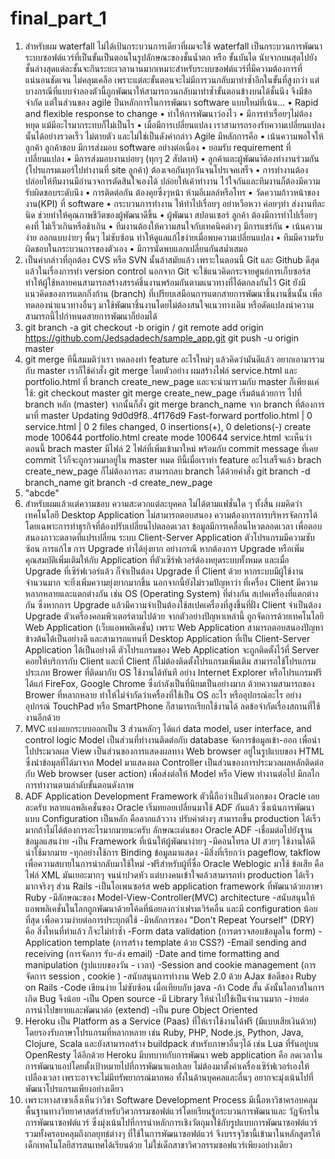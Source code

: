 # final_part_1
1. สำหรับผม waterfall ไม่ได้เป้นกระบวนการเดียวที่ผมจะใช้  waterfall เป็นกระบวนการพัฒนาระบบซอฟต์แวร์ที่เป็นขั้นเป็นตอนในรูปลักษณะของชั้นน้ำตก
หรือ ขั้นบันได นับจากบนสุดไปยังชั้นล่างสุดแต่ละชั้นจะกินระยะเวลานานมากเหมาะสำหรับระบบซอฟต์แวร์ที่มีความต้องการที่แน่นอนชัดเจน ไม่คลุมเคลือ 
เพราะแต่ละขั้นตอนจะไม่มีการวนกลับมาทำซ้ำอีกในขั้นที่สูงกว่า แต่บางกรณีที่แบบจำลองตัวนี้ถูกพัฒนาให้สามารถวนกลับมาทำซ้ำขั้นตอนข้างบนได้ชั้นนึง จึงมีข้อจำกัด
แต่ในส่วนของ agile ป็นหลักการในการพัฒนา software แบบใหม่ที่เน้น...
•	Rapid and flexible response to change
•	ทำให้การพัฒนาว่องไว
•	มีการทำเรื่อยๆไม่ต้องหยุด แม้มีอะไรมากระทบก็ไม่เป็นไร
•	เมื่อมีการเปลี่ยนแปลง เราสามารถรองรับความเปลี่ยนแปลงนั้นได้อย่างรวดเร็ว ไม่ตายตัว
และไม่ใช่เป็นดังคำกล่าว  Agile มีหลักการคือ
•	เน้นความพอใจให้ลูกค้า ลูกค้าชอบ มีการส่งมอบ software อย่างต่อเนื่อง
•	ยอมรับ requirement ที่เปลี่ยนแปลง
•	มีการส่งมอบงานบ่อยๆ (ทุกๆ 2 สัปดาห์)
•	ลูกค้าและผู้พัฒนา้ต้องทำงานร่วมกัน (โปรแกรมเมอร์ไปทำงานที่ site ลูกค้า) ต้องเจอกันทุกวันจนโปรเจคเสร็จ
•	การทำงานต้องปล่อยให้ทีมงานมีอำนวจการตัดสินใจเองได้ ปล่อยให้เค้าทำงาน ไว้ใจกันและทีมงานก็ต้องมีความรับผิดชอบระดับนึง
•	การติดต่อกัน ต้องคุยซึ่งๆหน้า ห้ามอีเมลล์หรือโทร
•	วัดความก้าวหน้าของงาน(KPI) ที่ software
•	กระบวนการทำงาน ให้ทำไปเรื่อยๆ อย่าหวือหวา ค่อยๆทำ ส่งงานทีละนิด ช่วยทำให้คุณภาพชีวิตของผู้พัฒนาดีขึ้น
•	ผู้พัฒนา สปอนเซอร์ ลูกค้า ต้องมีการทำไปเรื่อยๆ คงที่ ไม่เร็วเกินหรือช้าเกิน
•	ทีมงานต้องให้ความสนใจกับเทคนิคต่างๆ มีการแชร์กัน
•	เน้นความง่าย ออกแบบง่ายๆ พื้นๆ ไม่ซับซ้อน ทำให้ดูแลแก้ไขง่ายเมื่อพบความเปลี่ยนแปลง
•	ทีมมีความรับผิดชอบในกระบวนการของตัวเอง
•	มีการนัดพบแลกเปลี่ยนกันสม่ำเสมอ
2. เป็นคำกล่าวที่ถุกต้อง CVS หรือ SVN นั้นล้าสมัยแล้ว เพราะในตอนนี้ Git และ Github ดีสุดแล้วในเรื่องการทำ version control
นอกจาก Git จะใช้แนวคิดกระจายศูนย์การเก็บซอร์ส ทำให้ผู้ใช้หลายคนสามารถสร้างสรรค์ชิ้นงานพร้อมกันตามแนวทางที่ได้ตกลงกันไว้ 
Git ยังมีแนวคิดของการแตกกิ่งก้าน (branch) ที่เปรียบเสมือนการแตกสายการพัฒนาชิ้นงานชิ้นนั้น เพื่อทดลองนำแนวทางอื่นๆ มาใช้พัฒนาชิ้นงานโดยไม่ต้องสนใจแนวทางเดิม 
หรือดัดแปลงนำความสามารถนี้ไปกำหนดสายการพัฒนาก็ย่อมได้
3. git branch -a 
   git checkout -b <feature> origin / <feature>
   git remote add origin https://github.com/Jedsadadech/sample_app.git
   git push -u origin master
4. git merge
ทีนี้สมมติว่าเรา ทดลองทำ feature อะไรใหม่ๆ แล้วคิดว่ามันดีแล้ว อยากเอามารวมกับ master เราก็ใช้คำสั่ง git merge 
โดยตัวอย่าง ผมสร้างไฟล์ service.html และ portfolio.html ที่ branch create_new_page และจะนำมารวมกับ master ก็เพียงแค่ใช้:
git checkout master
git merge create_new_page
เริ่มต้นด้วยการ ไปที่ branch หลัก (master)
จากนั้นก็สั่ง git merge branch_name จาก branch ที่ต้องการ มาที่ master
Updating 9d0d9f8..4f176d9
Fast-forward
 portfolio.html | 0
 service.html   | 0
 2 files changed, 0 insertions(+), 0 deletions(-)
 create mode 100644 portfolio.html
 create mode 100644 service.html
 จะเห็นว่าตอนนี้ brach master มีไฟล์ 2 ไฟล์ที่เพิ่มเข้ามาใหม่ พร้อมกับ commit message ที่เคย commit ไว้ก็จะถูกรวมมาอยู่ใน master หมด 
 ทีนี้เมื่อเราทำ feature อะไรเสร็จแล้ว brach create_new_page ก็ไม่ต้องการละ สามารถลบ branch ได้ด้วยคำสั่ง
 git branch -d branch_name
 git branch -d create_new_page
5. "abcde"
6. สำหรับผมแล้วแต่ความชอบ ความสะดวกแต่ละบุคคล ไม่ได้ตามแฟชั่นใด ๆ ทั้งสิ้น ผมคิดว่า เทคโนโลยี Desktop Application ไม่สามารถตอบสนอง
ความต้องการการบริหารจัดการได้ โดยเฉพาะการทำธุรกิจที่ต้องปรับเปลี่ยนไปตลอดเวลา ข้อมูลมีการเคลื่อนไหวตลอดเวลา เพื่อตอบสนองภาวะตลาดที่แปรเปลี่ยน 
ระบบ Client-Server Application ตัวโปรแกรมมีความซับซ้อน การแก้ไข การ Upgrade ทำได้ยุ่งยาก อย่างกรณี หากต้องการ Upgrade 
หรือเพิ่มคุณสมบัติเพิ่มเติมให้กับ Application ที่ตัวเซิร์ฟเวอร์ต้องหยุดระบบทั้งหมด และเมื่อ Upgrade ที่เซิร์ฟเวอร์แล้ว ก็จำเป็นต้อง Upgrade ที่ Client ด้วย 
หากระบบมีผู้ใช้งานจำนวนมาก จะยิ่งเพิ่มความยุ่งยากมากขึ้น นอกจากนี้ยังไม่รวมปัญหาว่า ที่เครื่อง Client มีความหลากหลายและแตกต่างกัน เช่น OS (Operating System) 
ที่ต่างกัน สเปคเครื่องที่แตกต่างกัน ซึ่งหากการ Upgrade แล้วมีความจำเป็นต้องใช้สเปคเครื่องที่สูงขึ้นที่ฝั่ง Client จำเป็นต้อง Upgrade ตัวเครื่องคอมพิวเตอร์ตามไปด้วย
จากตัวอย่างปัญหาเหล่านี้ ถูกจัดการด้วยเทคโนโลยี Web Application (เว็บแอพพลิเคชั่น) เพราะ Web Application สามารถตอบสนองปัญหาข้างต้นได้เป็นอย่างดี 
และสามารถแทนที่ Desktop Application ที่เป็น Client-Server Application ได้เป็นอย่างดี ตัวโปรแกรมของ Web Application จะถูกติดตั้งไว้ที่ Server 
คอยให้บริการกับ Client และที่ Client ก็ไม่ต้องติดตั้งโปรแกรมเพิ่มเติม สามารถใช้โปรแกรมประเภท Brower ที่ติดมากับ OS ใช้งานได้ทันที อย่าง Internet Explorer 
หรือโปรแกรมฟรี ได้แก่ FireFox, Google Chrome ซึ่งกำลังเป็นที่นิยมเป็นอย่างมาก ด้วยความสามารถของ Brower ที่หลากหลาย ทำให้ไม่จำกัดว่าเครื่องที่ใช้เป็น OS อะไร 
หรืออุปกรณ์อะไร อย่างอุปกรณ์ TouchPad หรือ SmartPhone ก็สามารถเรียกใช้งานได้ ลดข้อจำกัดเรื่องสถานที่ใช้งานอีกด้วย
7. MVC แบ่งแยกระบบออกเป็น 3 ส่วนหลักๆ ได้แก่ data model, user interface, and control logic
Model เป็นส่วนที่ทำงานติดต่อกับ database จัดการข้อมูลเข้า-ออก เพื่อนำไปประมวลผล
View เป็นส่วนของการแสดงผลทาง Web browser อยู่ในรูปแบบของ HTML ซึ่งนำข้อมุลที่ได้มาจาก Model มาแสดงผล
Controller เป็นส่วนของการประมวลผลหลักติดต่อกับ Web browser (user action) เพื่อส่งต่อให้ Model หรือ View ทำงานต่อไป
มีกลไกการทำงานตามลำดับขั้นตอนดังภาพ
8. ADF
Application Development Framework ตัวนี้ถือว่าเป็นตัวเอกของ Oracle เลยละครับ หลายแอพลิเคชั่นของ Oracle เริ่มทยอยเปลี่ยนมาใช้ ADF กันแล้ว 
ซึ่งเน้นการพัฒนาแบบ Configuration เป็นหลัก คือลากแล้ววาง ปรับค่าต่างๆ สามารถขึ้น production ได้เร็วมากถ้าไม่ได้ต้องการอะไรมากมายนะครับ 
ลักษณะเด่นของ Oracle ADF
-เชื่อมต่อไปยังฐานข้อมูลแสนง่าย
-เป็น Framework ที่เน้นให้ผู้พัฒนาง่ายๆ
-มีคอนโทรล UI สวยๆ ใช้งานได้ดี น่าใช้มากมาย
-ทุกอย่างใช้การ Binding ข้อมูลมาแสดง
-มีสิ่งที่เรียกว่า pageflow, takflow เพื่อความสบายในการนำกลับมาใช้ใหม่
-ฟรีสำหรับผู้ที่ซื่อ Oracle Weblogic มาใช้ 
ข้อเสีย คือไฟล์ XML มันเยอะมากๆ จนน่าปวดหัว แต่บางคนเข้าใจแล้วสามารถทำ production ได้เร็วมากจริงๆ
ส่วน Rails
-เป็นโอเพนซอร์ส web application framework ที่พัฒนาด้วยภาษา Ruby 
-มีลักษณะของ Model-View-Controller(MVC) architecture 
-สนับสนุนให้แอพพลิเคชั่นในโลกถูกพัฒนาด้วยโค้ดที่น้อยลงกว่าเฟรมเวิร์คอื่น และมี configuration น้อยที่สุด เพื่อความง่ายต่อการประยุกต์ใช้ 
-มีหลักการของ "Don't Repeat Yourself" (DRY) คือ สิ่งไหนที่ทำแล้ว ก็จะไม่ทำซ้ำ
-Form data validation (การตรวจสอบข้อมูลใน form) 
-Application template (การสร้าง template ด้วย CSS?) 
-Email sending and receiving (การจัดการ รับ-ส่ง email) 
-Date and time formatting and manipulation (รูปแบบของวัน - เวลา) 
-Session and cookie management (การจัดการ session , cookie ) 
-สนับสนุนการทำงาน Web 2.0 ด้วย AJax
ข้อดีของ Ruby on Rails
-Code เขียนง่าย ไม่ซับซ้อน เมื่อเทียบกับ java 
-ถ้า Code สั้น ดังนั้นโอกาสในการเกิด Bug จึงน้อย 
-เป็น Open source 
-มี Library ให้นำไปใช้เป็นจำนวนมาก 
-ง่ายต่อการนำไปขยายและพัฒนาต่อ (extend) 
-เป็น pure Object Oriented
9. Heroku เป็น Platform as a Service (Paas) ที่ให้เราใช้งานได้ฟรี (มีแบบเสียเงินด้วย) โดยรองรับภาษาโปรแกรมที่หลากหลาย เช่น 
Ruby, PHP, Node.js, Python, Java, Clojure, Scala และยังสามารถสร้าง buildpack สำหรับภาษาอื่นๆได้ เช่น Lua ที่รันอยู่บน OpenResty ได้อีกด้วย
Heroku มีบทบาทกับการพัฒนา web application คือ ลดเวลาในการพัฒนาแอปโดยตั้งเป้าหมายไปที่การพัฒนาแอปเลย ไม่ต้องมาตั้งค่าเครื่องเซิร์ฟเวอร์เองให้เปลืองเวลา 
เพราะอาจจะไม่มีทรัพยากรณ์มากพอ ทั้งในด้านบุคคลและอื่นๆ อยากจะมุ่งเน้นไปที่พัฒนาโปรแกรมเพียงอย่างเดียว
10. เพราะทางสาขาเล็งเห็นว่าวิชา Software Development Process มีเนื้อหาวิชาครอบคลุมพื้นฐานทางวิทยาศาสตร์สำหรับวิศวกรรมซอฟต์แวร์โดยเรียนรู้กระบวนการพัฒนาและ 
วัฏจักรในการพัฒนาซอฟต์แวร์ ซึ่งมุ่งเน้นไปที่การนำหลักการเชิงวัตถุมาใช้กับรูปแบบการพัฒนาซอฟต์แวร์  รวมทั้งครอบคลุมถึงกลยุทธ์ต่างๆ ที่ใช้ในการพัฒนาซอฟต์แวร์
จึงบรรจุวิชานี้เข้ามาในหลักสูตรให้เด็กเทคโนโลยีสารสนเทศได้เรียนด้วย ไม่ใช่เด็กสาขาวิศวกรรมซอฟแวร์เพียงอย่างเดียว
